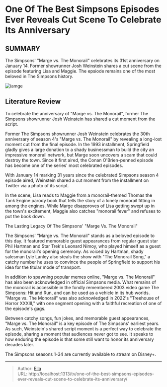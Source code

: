 # One Of The Best Simpsons Episodes Ever Reveals Cut Scene To Celebrate Its Anniversary


## SUMMARY 



  The Simpsons&#39; &#34;Marge vs. The Monorail&#34; celebrates its 31st anniversary on January 14.   Former showrunner Josh Weinstein shares a cut scene from the episode featuring Lisa and Maggie.   The epsiode remains one of the most beloved in The Simpsons history.  

![iamge](https://static1.srcdn.com/wordpress/wp-content/uploads/2024/01/marge-simpson-holding-maggie-while-standing-at-a-podium-with-two-men-and-looking-up-at-a-monorail-that-reads-monorail-in-the-simpsons.jpg)

## Literature Review
To celebrate the anniversary of &#34;Marge vs. The Monorail&#34;, former The Simpsons showrunner Josh Weinstein has shared a cut moment from the script.




Former The Simpsons showrunner Josh Weinstein celebrates the 30th anniversary of season 4&#39;s &#34;Marge vs. The Monorail&#34; by revealing a long-lost moment cut from the final episode. In the 1993 installment, Springfield gladly gives a large donation to a shady businessman to build the city an impressive monorail network, but Marge soon uncovers a scam that could destroy the town. Since it first aired, the Conan O&#39;Brien-penned episode has become one of the series&#39; most celebrated episodes.




With January 14 marking 31 years since the celebrated Simpsons season 4 episode aired, Weinstein shared a cut moment from the installment on Twitter via a photo of its script.


 

In the scene, Lisa reads to Maggie from a monorail-themed Thomas the Tank Engine parody book that tells the story of a lonely monorail fitting in among the engines. While Marge disapproves of Lisa getting swept up in the town&#39;s excitement, Maggie also catches &#34;monorail fever&#34; and refuses to put the book down.


 The Lasting Legacy Of The Simpsons&#39; &#34;Marge Vs. The Monorail&#34; 
          

The Simpsons&#39; &#34;Marge vs. The Monorail&#34; stands as a beloved episode to this day. It featured memorable guest appearances from regular guest star Phil Hartman and Star Trek&#39;s Leonard Nimoy, who played himself as a guest for the monorail&#39;s opening ceremony. As voiced by Hartman, shady salesman Lyle Lanley also steals the show with &#34;The Monorail Song,&#34; a catchy number he uses to convince the people of Springfield to support his idea for the titular mode of transport.




In addition to spawning popular memes online, &#34;Marge vs. The Monorail&#34; has also been acknowledged in official Simpsons media. What remains of the monorail is accessible in the fondly remembered 2003 video game The Simpsons: Hit and Run, and can be used as a vehicle in its hub worlds. &#34;Marge vs. The Monorail&#34; was also acknowledged in 2022&#39;s &#34;Treehouse of Horror XXXIII,&#34; with one segment opening with a faithful recreation of one of the episode&#39;s gags.

Between catchy songs, fun jokes, and memorable guest appearances, &#34;Marge vs. The Monorail&#34; is a key episode of The Simpsons&#39; earliest years. As such, Weinstein&#39;s shared script moment is a perfect way to celebrate the episode, sharing a moment that audiences never got to see. It speaks to how enduring the episode is that some still want to honor its anniversary decades later.



The Simpsons seasons 1-34 are currently available to stream on Disney&#43;.









---

> Author: [Ella](https://instagram.hk.cn/)  
> URL: http://localhost:1313/tv/one-of-the-best-simpsons-episodes-ever-reveals-cut-scene-to-celebrate-its-anniversary/  

